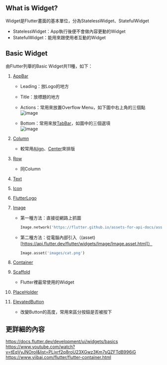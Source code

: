 ## What is Widget?
Widget是Flutter畫面的基本單位，分為StatelessWidget、StatefulWidget<br>
* StatelessWidget：App執行後便不會做內容更動的Widget<br>
* StatefulWidget：能用來跟使用者互動的Widget

## Basic Widget
由Flutter列舉的Basic Widget共11種，如下：
1. [AppBar](https://api.flutter.dev/flutter/material/AppBar-class.html)
   * Leading：放Logo的地方
   * Title：放標題的地方
   * Actions：常用來放置Overflow Menu，如下圖中右上角的三個點
   ![image](https://user-images.githubusercontent.com/86581722/215539738-eb3c8e58-ad87-4b5a-aaea-875825f53714.png)

   * Bottom：常用來放[TabBar](https://api.flutter.dev/flutter/material/TabBar-class.html)，如圖中的三個選項<br>
   ![image](https://user-images.githubusercontent.com/86581722/215540134-4a769ac9-6b03-454e-8807-947f698e2ce8.png)

2. [Column](https://api.flutter.dev/flutter/widgets/Column-class.html)
   * 較常用[Align](https://api.flutter.dev/flutter/widgets/Align-class.html)、[Center](https://api.flutter.dev/flutter/widgets/Center-class.html)來排版
3. [Row](https://api.flutter.dev/flutter/widgets/Row-class.html)
   * 同Column
4. [Text](https://api.flutter.dev/flutter/widgets/Text-class.html)
5. [Icon](https://api.flutter.dev/flutter/widgets/Icon-class.html)
6. [FlutterLogo](https://api.flutter.dev/flutter/material/FlutterLogo-class.html)
7. [Image](https://api.flutter.dev/flutter/widgets/Image/Image.asset.html)
   * 第一種方法：直接從網路上抓圖
       ```dart
       Image.network('https://flutter.github.io/assets-for-api-docs/assets/widgets/owl-2.jpg')
       ```
   * 第二種方法：從電腦內部引入（(asset)[https://api.flutter.dev/flutter/widgets/Image/Image.asset.html]）
       ```dart
       Image.asset('images/cat.png')
       ```
8. [Container](https://api.flutter.dev/flutter/widgets/Container-class.html)
9. [Scaffold](https://api.flutter.dev/flutter/material/Scaffold-class.html)
   * Flutter裡最常使用的Widget
10. [PlaceHolder](https://api.flutter.dev/flutter/widgets/Placeholder-class.html)
11. [ElevatedButton](https://api.flutter.dev/flutter/material/ElevatedButton-class.html)
    * 改變Button的高度，常用來區分按鈕是否被按下

## 更詳細的內容
https://docs.flutter.dev/development/ui/widgets/basics <br>
https://www.youtube.com/watch?v=tEqVyJNOroI&list=PLjxrf2q8roU23XGwz3Km7sQZFTdB996iG <br>
https://www.yiibai.com/flutter/flutter-container.html
